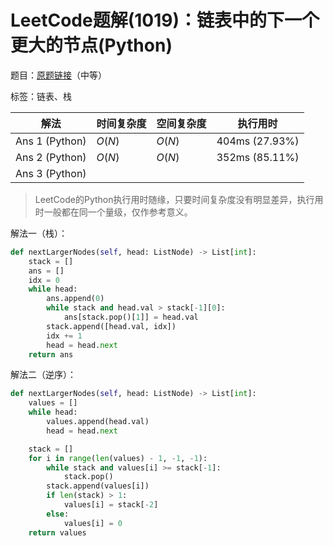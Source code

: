 # LeetCode题解(1019)：链表中的下一个更大的节点(Python)

题目：[原题链接](https://leetcode-cn.com/problems/next-greater-node-in-linked-list/)（中等）

标签：链表、栈

| 解法           | 时间复杂度 | 空间复杂度 | 执行用时       |
| -------------- | ---------- | ---------- | -------------- |
| Ans 1 (Python) | $O(N)$     | $O(N)$     | 404ms (27.93%) |
| Ans 2 (Python) | $O(N)$     | $O(N)$     | 352ms (85.11%) |
| Ans 3 (Python) |            |            |                |

>  LeetCode的Python执行用时随缘，只要时间复杂度没有明显差异，执行用时一般都在同一个量级，仅作参考意义。

解法一（栈）：

```python
def nextLargerNodes(self, head: ListNode) -> List[int]:
    stack = []
    ans = []
    idx = 0
    while head:
        ans.append(0)
        while stack and head.val > stack[-1][0]:
            ans[stack.pop()[1]] = head.val
        stack.append([head.val, idx])
        idx += 1
        head = head.next
    return ans
```

解法二（逆序）：

```python
def nextLargerNodes(self, head: ListNode) -> List[int]:
    values = []
    while head:
        values.append(head.val)
        head = head.next

    stack = []
    for i in range(len(values) - 1, -1, -1):
        while stack and values[i] >= stack[-1]:
            stack.pop()
        stack.append(values[i])
        if len(stack) > 1:
            values[i] = stack[-2]
        else:
            values[i] = 0
    return values
```